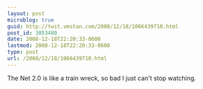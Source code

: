 ```yaml
---
layout: post
microblog: true
guid: http://twit.vmstan.com/2008/12/18/1066439710.html
post_id: 3053480
date: 2008-12-18T22:20:33-0600
lastmod: 2008-12-18T22:20:33-0600
type: post
url: /2008/12/18/1066439710.html
---
```

The Net 2.0 is like a train wreck, so bad I just can't stop watching.
